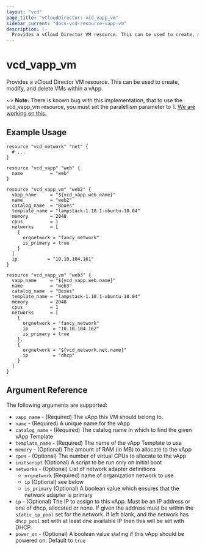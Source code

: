 ```yaml
---
layout: "vcd"
page_title: "vCloudDirector: vcd_vapp_vm"
sidebar_current: "docs-vcd-resource-vapp-vm"
description: |-
  Provides a vCloud Director VM resource. This can be used to create, modify, and delete VMs within a vApp.
---
```


# vcd\_vapp\_vm

Provides a vCloud Director VM resource. This can be used to create,
modify, and delete VMs within a vApp.

~> **Note:** There is known bug with this implementation, that to use the vcd_vapp_vm resource, you must set the paralellism parameter to 1. [We are working on this.](https://github.com/terraform-providers/terraform-provider-vcd/issues/27)


## Example Usage

```hcl
resource "vcd_network" "net" {
  # ...
}

resource "vcd_vapp" "web" {
  name          = "web"
}

resource "vcd_vapp_vm" "web2" {
  vapp_name     = "${vcd_vapp.web.name}"
  name          = "web2"
  catalog_name  = "Boxes"
  template_name = "lampstack-1.10.1-ubuntu-10.04"
  memory        = 2048
  cpus          = 1
  networks      = [
    {
      orgnetwork = "fancy_network"
      is_primary = true
    }
  ]
  ip           = "10.10.104.161"
}

resource "vcd_vapp_vm" "web3" {
  vapp_name     = "${vcd_vapp.web.name}"
  name          = "web3"
  catalog_name  = "Boxes"
  template_name = "lampstack-1.10.1-ubuntu-10.04"
  memory        = 2048
  cpus          = 1
  networks      = [
    {
      orgnetwork = "fancy_network"
      ip         = "10.10.104.162"
      is_primary = true
    },
    {
      orgnetwork = "${vcd_network.net.name}"
      ip         = "dhcp"
    }
  ]
}
```

## Argument Reference

The following arguments are supported:

* `vapp_name` - (Required) The vApp this VM should belong to.
* `name` - (Required) A unique name for the vApp
* `catalog_name` - (Required) The catalog name in which to find the given vApp Template
* `template_name` - (Required) The name of the vApp Template to use
* `memory` - (Optional) The amount of RAM (in MB) to allocate to the vApp
* `cpus` - (Optional) The number of virtual CPUs to allocate to the vApp
* `initscript` (Optional) A script to be run only on initial boot
* `networks` - (Optional) List of network adapter definitions
  - `orgnetwork` (Required) name of organization network to use
  - `ip` (Optional) see below
  - `is_primary` (Optional) A boolean value which ensures that the network adapter is
  primary
* `ip` - (Optional) The IP to assign to this vApp. Must be an IP address or
  one of dhcp, allocated or none. If given the address must be within the
  `static_ip_pool` set for the network. If left blank, and the network has
  `dhcp_pool` set with at least one available IP then this will be set with
  DHCP.
* `power_on` - (Optional) A boolean value stating if this vApp should be powered on. Default to `true`
